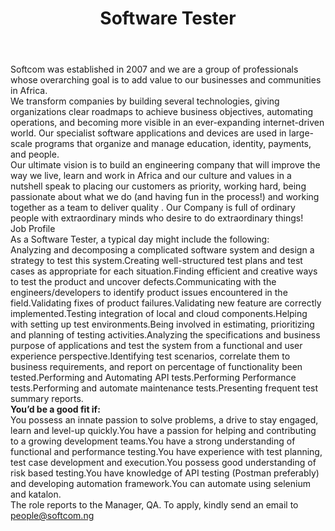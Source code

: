 ---
title:              Software Tester
location:           Lagos
contract_type:      Permanent 
department:         Engineering
featured_image:     /uploads/headers/openings-header.jpg
body: |- 
    Softcom was established in 2007 and we are a group of professionals whose overarching goal is to add value to our businesses and communities in Africa.
    
    We transform companies by building several technologies, giving organizations clear roadmaps to achieve business objectives, automating operations, and becoming more visible in an ever-expanding internet-driven world. Our specialist software applications and devices are used in large-scale programs that organize and manage education, identity, payments, and people.

    Our ultimate vision is to build an engineering company that will improve the way we live, learn and work in Africa and our culture and values  in a nutshell speak to placing our customers as priority, working hard, being passionate about what we do (and having fun in the process!) and working together as a team to deliver quality . Our Company is full of ordinary people with extraordinary minds who desire to do extraordinary things!
   
   
    ### Job Profile
    As a Software Tester, a typical day might include the following:
    - Analyzing and decomposing a complicated software system and design a strategy to test this system.
    - Creating well-structured test plans and test cases as appropriate for each situation.
    - Finding efficient and creative ways to test the product and uncover defects.
    - Communicating with the engineers/developers to identify product issues encountered in the field.
    - Validating fixes of product failures.
    - Validating new feature are correctly implemented.
    - Testing integration of local and cloud components.
    - Helping with setting up test environments.
    - Being involved in estimating, prioritizing and planning of testing activities.
    - Analyzing the specifications and business purpose of applications and test the system from a functional and user experience perspective.
    - Identifying test scenarios, correlate them to business requirements, and report on percentage of functionality been tested.
    - Performing and Automating API tests.
    - Performing Performance tests.
    - Performing and automate maintenance tests.
    - Presenting frequent test summary reports.
  

    __You’d be a good fit if:__
    - You possess an innate passion to solve problems, a drive to stay engaged, learn and level-up quickly.
    - You have a passion for helping and contributing to a growing development teams. 
    - You have a strong understanding of functional and performance testing.
    - You have experience with test planning, test case development and execution.
    - You possess good understanding of risk based testing. 
    - You have knowledge of API testing (Postman preferably) and developing automation framework.
    - You can automate using selenium and katalon. 

    The role reports to the Manager, QA.
    To apply, kindly send an email to people@softcom.ng
---